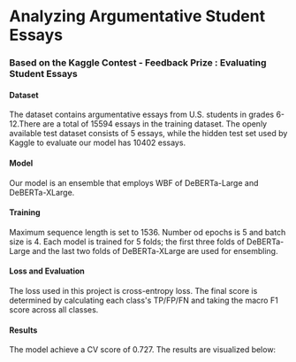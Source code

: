 # Analyzing Argumentative Student Essays

### Based on the Kaggle Contest - Feedback Prize : Evaluating Student Essays

#### Dataset
The dataset contains argumentative essays from U.S. students in grades 6-12.There are a total of 15594 essays in the training dataset. The openly available test dataset consists of 5 essays, while the hidden test set used by Kaggle to evaluate our model has 10402 essays.

#### Model
Our model is an ensemble that employs WBF of DeBERTa-Large and DeBERTa-XLarge.

#### Training
Maximum sequence length is set to 1536. Number od epochs is 5 and batch size is 4. Each model is trained for 5 folds; the first three folds of DeBERTa-Large and the last two folds of DeBERTa-XLarge are used for ensembling.

#### Loss and Evaluation
The loss used in this project is cross-entropy loss. The final score is determined by calculating each class's TP/FP/FN and taking the macro F1 score across all classes.

#### Results
The model achieve a CV score of 0.727. The results are visualized below:
